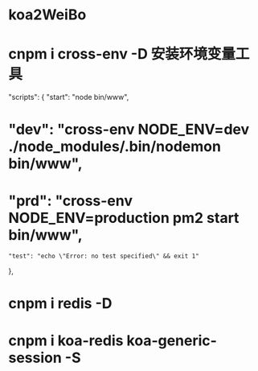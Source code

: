 # koa2WeiBo
# cnpm i cross-env -D 安装环境变量工具
  "scripts": {
    "start": "node bin/www",
  #  "dev": "cross-env NODE_ENV=dev ./node_modules/.bin/nodemon bin/www",
   # "prd": "cross-env NODE_ENV=production pm2 start bin/www",
    "test": "echo \"Error: no test specified\" && exit 1"
  },

# cnpm i redis -D      
# cnpm i koa-redis koa-generic-session -S